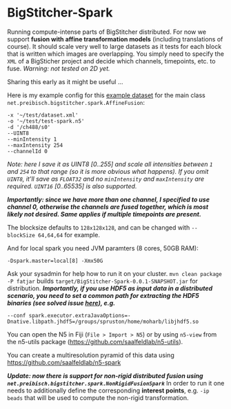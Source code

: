 # BigStitcher-Spark
Running compute-intense parts of BigStitcher distributed. For now we support **fusion with affine transformation models** (including translations of course). It should scale very well to large datasets as it tests for each block that is written which images are overlapping. You simply need to specify the `XML` of a BigSticher project and decide which channels, timepoints, etc. to fuse. *Warning: not tested on 2D yet.*

Sharing this early as it might be useful ...

Here is my example config for this [example dataset](https://drive.google.com/file/d/1SXossOV3gOdIWI4RcDn-YjUYS9SMh5mm/view?usp=sharing) for the main class `net.preibisch.bigstitcher.spark.AffineFusion`:

```
-x '~/test/dataset.xml'
-o '~/test/test-spark.n5'
-d '/ch488/s0'
--UINT8
--minIntensity 1
--maxIntensity 254
--channelId 0
```
*Note: here I save it as UINT8 [0..255] and scale all intensities between `1` and `254` to that range (so it is more obvious what happens). If you omit `UINT8`, it'll save as `FLOAT32` and no `minIntensity` and `maxIntensity` are required. `UINT16` [0..65535] is also supported.*

***Importantly: since we have more than one channel, I specified to use channel 0, otherwise the channels are fused together, which is most likely not desired. Same applies if multiple timepoints are present.***

The blocksize defaults to `128x128x128`, and can be changed with `--blockSize 64,64,64` for example.

And for local spark you need JVM paramters (8 cores, 50GB RAM):

```
-Dspark.master=local[8] -Xmx50G
```
Ask your sysadmin for help how to run it on your cluster. `mvn clean package -P fatjar` builds `target/BigStitcher-Spark-0.0.1-SNAPSHOT.jar` for distribution. ***Importantly, if you use HDF5 as input data in a distributed scenario, you need to set a common path for extracting the HDF5 binaries (see solved issue [here](https://github.com/PreibischLab/BigStitcher-Spark/issues/8)), e.g.***
```
--conf spark.executor.extraJavaOptions=-Dnative.libpath.jhdf5=/groups/spruston/home/moharb/libjhdf5.so
```


You can open the N5 in Fiji (`File > Import > N5`) or by using `n5-view` from the n5-utils package (https://github.com/saalfeldlab/n5-utils).

You can create a multiresolution pyramid of this data using https://github.com/saalfeldlab/n5-spark


***Update: now there is support for non-rigid distributed fusion using `net.preibisch.bigstitcher.spark.NonRigidFusionSpark`***
In order to run it one needs to additionally define the corresponding **interest points**, e.g. `-ip beads` that will be used to compute the non-rigid transformation.
